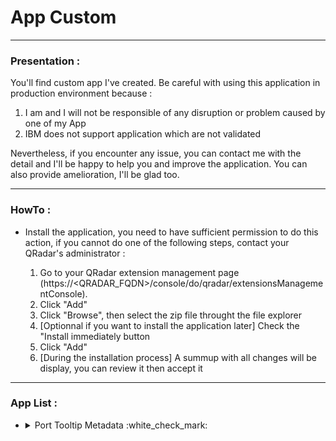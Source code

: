 
# App Custom

---

### Presentation :

You'll find custom app I've created.
Be careful with using this application in production environment because :

1. I am and I will not be responsible of any disruption or problem caused by one of my App
2. IBM does not support application which are not validated
      
Nevertheless, if you encounter any issue, you can contact me with the detail and I'll be happy to help you and improve the application. You can also provide amelioration, I'll be glad too.

---

### HowTo :

+ Install the application, you need to have sufficient permission to do this action, if you cannot do one of the following steps, contact your QRadar's administrator :

  1. Go to your QRadar extension management page (https://<QRADAR_FQDN>/console/do/qradar/extensionsManagementConsole).
  2. Click "Add"
  3. Click "Browse", then select the zip file throught the file explorer
  4. [Optionnal if you want to install the application later] Check the "Install immediately button
  5. Click "Add"
  6. [During the installation process] A summup with all changes will be display, you can review it then accept it

---

### App List :

<ul>
<li>
<details><summary>Port Tooltip Metadata :white_check_mark:</summary>
<p>

#### Details :

This application display custom informations when you hover source port or destination port in Log Activity for example. It also allows you to add specific information in a referential which is used by the application to display the response.

#### [File](https://github.com/staze0/QRadar/blob/e2c674e8991f8402ebbf7fc2166662b6831b1c98/App%20Custom/Port%20Tooltip%20Metadata.zip)

#### Appendix :

+ Article on the subject : Coming soon

</p>
</details>
</li>
</ul>

